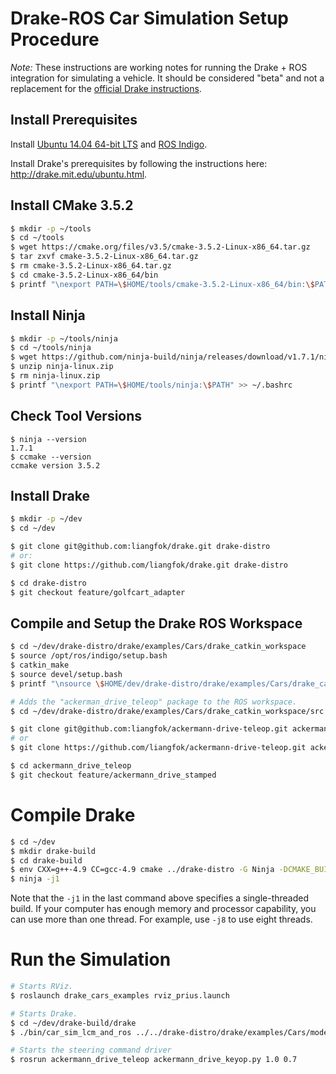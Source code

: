 # Drake-ROS Car Simulation Setup Procedure

_Note:_ These instructions are working notes for running the Drake + ROS
integration for simulating a vehicle. It should be considered "beta" and not a
replacement for the [official Drake instructions](http://drake.mit.edu/installation.html).

## Install Prerequisites

Install [Ubuntu 14.04 64-bit LTS](http://releases.ubuntu.com/14.04/) and [ROS Indigo](http://wiki.ros.org/indigo).

Install Drake's prerequisites by following the instructions here: http://drake.mit.edu/ubuntu.html.

## Install CMake 3.5.2

```bash
$ mkdir -p ~/tools
$ cd ~/tools
$ wget https://cmake.org/files/v3.5/cmake-3.5.2-Linux-x86_64.tar.gz
$ tar zxvf cmake-3.5.2-Linux-x86_64.tar.gz
$ rm cmake-3.5.2-Linux-x86_64.tar.gz
$ cd cmake-3.5.2-Linux-x86_64/bin
$ printf "\nexport PATH=\$HOME/tools/cmake-3.5.2-Linux-x86_64/bin:\$PATH" >> ~/.bashrc
```

## Install Ninja

```bash
$ mkdir -p ~/tools/ninja
$ cd ~/tools/ninja
$ wget https://github.com/ninja-build/ninja/releases/download/v1.7.1/ninja-linux.zip
$ unzip ninja-linux.zip
$ rm ninja-linux.zip
$ printf "\nexport PATH=\$HOME/tools/ninja:\$PATH" >> ~/.bashrc
```

## Check Tool Versions

```
$ ninja --version
1.7.1
$ ccmake --version
ccmake version 3.5.2
```

## Install Drake

```bash
$ mkdir -p ~/dev
$ cd ~/dev

$ git clone git@github.com:liangfok/drake.git drake-distro
# or:
$ git clone https://github.com/liangfok/drake.git drake-distro

$ cd drake-distro
$ git checkout feature/golfcart_adapter
```

## Compile and Setup the Drake ROS Workspace

```bash
$ cd ~/dev/drake-distro/drake/examples/Cars/drake_catkin_workspace
$ source /opt/ros/indigo/setup.bash
$ catkin_make
$ source devel/setup.bash
$ printf "\nsource \$HOME/dev/drake-distro/drake/examples/Cars/drake_catkin_workspace/devel/setup.bash" >> ~/.bashrc

# Adds the "ackerman_drive_teleop" package to the ROS workspace.
$ cd ~/dev/drake-distro/drake/examples/Cars/drake_catkin_workspace/src

$ git clone git@github.com:liangfok/ackermann-drive-teleop.git ackermann_drive_teleop
# or
$ git clone https://github.com/liangfok/ackermann-drive-teleop.git ackermann_drive_teleop

$ cd ackermann_drive_teleop
$ git checkout feature/ackermann_drive_stamped
```

# Compile Drake

```bash
$ cd ~/dev
$ mkdir drake-build
$ cd drake-build
$ env CXX=g++-4.9 CC=gcc-4.9 cmake ../drake-distro -G Ninja -DCMAKE_BUILD_TYPE:STRING=Release -DDISABLE_MATLAB=ON
$ ninja -j1
````

Note that the `-j1` in the last command above specifies a single-threaded build. If your computer has enough memory and processor capability, you can use more than one thread. For example, use `-j8` to use eight threads.

# Run the Simulation

```bash
# Starts RViz.
$ roslaunch drake_cars_examples rviz_prius.launch

# Starts Drake.
$ cd ~/dev/drake-build/drake
$ ./bin/car_sim_lcm_and_ros ../../drake-distro/drake/examples/Cars/models/prius/prius_with_lidar.sdf ../../drake-distro/drake/examples/Cars/models/stata_garage_p1.sdf

# Starts the steering command driver
$ rosrun ackermann_drive_teleop ackermann_drive_keyop.py 1.0 0.7
```